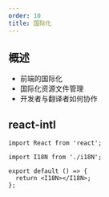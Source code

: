 ```yaml
---
order: 10
title: 国际化
---
```


## 概述

- 前端的国际化
- 国际化资源文件管理
- 开发者与翻译者如何协作

## react-intl

```tsx
import React from 'react';

import I18N from './i18N';

export default () => {
  return <I18N></I18N>;
};
```
